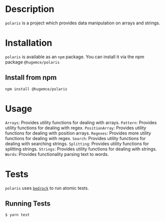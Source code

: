 # Description
`polaris` is a project which provides data manipulation on arrays and strings.
# Installation
`polaris` is available as an `npm` package.  You can install it via the npm package `@hugemce/polaris`
## Install from npm
`npm install @hugemce/polaris`

# Usage
`Arrays`: Provides utility functions for dealing with arrays.
`Pattern`: Provides utility functions for dealing with regex.
`PositionArray`: Provides utility functions for dealing with position arrays.
`Regexes`: Provides more utility functions for dealing with regex.
`Search`: Provides utility functions for dealing with searching strings.
`Splitting`: Provides utility functions for splitting strings.
`Strings`: Provides utility functions for dealing with strings.
`Words`: Provides functionality parsing text to words.
# Tests
`polaris` uses [`bedrock`](https://www.npmjs.com/package/@ephox/bedrock) to run atomic tests.
## Running Tests
`$ yarn test`
